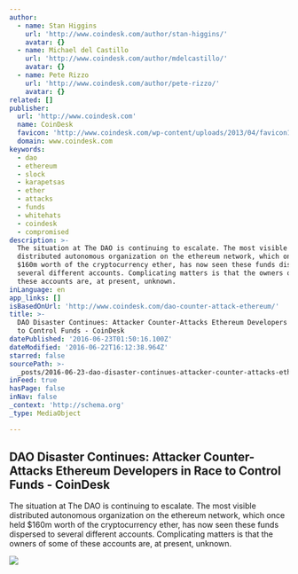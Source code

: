 ```yaml
---
author:
  - name: Stan Higgins
    url: 'http://www.coindesk.com/author/stan-higgins/'
    avatar: {}
  - name: Michael del Castillo
    url: 'http://www.coindesk.com/author/mdelcastillo/'
    avatar: {}
  - name: Pete Rizzo
    url: 'http://www.coindesk.com/author/pete-rizzo/'
    avatar: {}
related: []
publisher:
  url: 'http://www.coindesk.com'
  name: CoinDesk
  favicon: 'http://www.coindesk.com/wp-content/uploads/2013/04/favicon1.ico?b6542b'
  domain: www.coindesk.com
keywords:
  - dao
  - ethereum
  - slock
  - karapetsas
  - ether
  - attacks
  - funds
  - whitehats
  - coindesk
  - compromised
description: >-
  The situation at The DAO is continuing to escalate. The most visible
  distributed autonomous organization on the ethereum network, which once held
  $160m worth of the cryptocurrency ether, has now seen these funds dispersed to
  several different accounts. Complicating matters is that the owners of some of
  these accounts are, at present, unknown.
inLanguage: en
app_links: []
isBasedOnUrl: 'http://www.coindesk.com/dao-counter-attack-ethereum/'
title: >-
  DAO Disaster Continues: Attacker Counter-Attacks Ethereum Developers in Race
  to Control Funds - CoinDesk
datePublished: '2016-06-23T01:50:16.100Z'
dateModified: '2016-06-22T16:12:38.964Z'
starred: false
sourcePath: >-
  _posts/2016-06-23-dao-disaster-continues-attacker-counter-attacks-ethereum-de.md
inFeed: true
hasPage: false
inNav: false
_context: 'http://schema.org'
_type: MediaObject

---
```

<article style=""><h1>DAO Disaster Continues: Attacker Counter-Attacks Ethereum Developers in Race to Control Funds - CoinDesk</h1><p>The situation at The DAO is continuing to escalate. The most visible distributed autonomous organization on the ethereum network, which once held $160m worth of the cryptocurrency ether, has now seen these funds dispersed to several different accounts. Complicating matters is that the owners of some of these accounts are, at present, unknown.</p><img src="http://media.coindesk.com/2016/06/DAO.jpg" /></article>